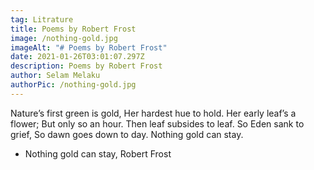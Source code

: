 ```yaml
---
tag: Litrature
title: Poems by Robert Frost
image: /nothing-gold.jpg
imageAlt: "# Poems by Robert Frost"
date: 2021-01-26T03:01:07.297Z
description: Poems by Robert Frost
author: Selam Melaku
authorPic: /nothing-gold.jpg
---
```



Nature’s first green is gold,
Her hardest hue to hold.
Her early leaf’s a flower;
But only so an hour.
Then leaf subsides to leaf.
So Eden sank to grief,
So dawn goes down to day.
Nothing gold can stay.

* Nothing gold can stay, Robert Frost